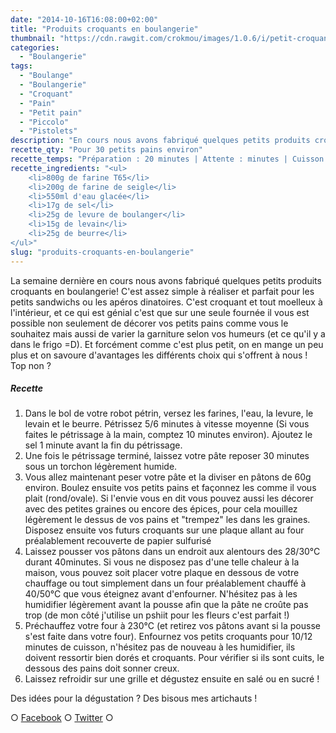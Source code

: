 ```yaml
---
date: "2014-10-16T16:08:00+02:00"
title: "Produits croquants en boulangerie"
thumbnail: "https://cdn.rawgit.com/crokmou/images/1.0.6/i/petit-croquant-pain-recette-crokmou-blog-culinaire-2.jpg"
categories:
  - "Boulangerie"
tags:
  - "Boulange"
  - "Boulangerie"
  - "Croquant"
  - "Pain"
  - "Petit pain"
  - "Piccolo"
  - "Pistolets"
description: "En cours nous avons fabriqué quelques petits produits croquants en boulangerie! Simples à réaliser et parfait pour les petits sandwichs ou les apéros."
recette_qty: "Pour 30 petits pains environ"
recette_temps: "Préparation : 20 minutes | Attente : minutes | Cuisson : 10/15 minutes"
recette_ingredients: "<ul>
	<li>800g de farine T65</li>
	<li>200g de farine de seigle</li>
	<li>550ml d'eau glacée</li>
	<li>17g de sel</li>
	<li>25g de levure de boulanger</li>
	<li>15g de levain</li>
	<li>25g de beurre</li>
</ul>"
slug: "produits-croquants-en-boulangerie"
---
```


La semaine dernière en cours nous avons fabriqué quelques petits produits croquants en boulangerie! C'est assez simple à réaliser et parfait pour les petits sandwichs ou les apéros dinatoires. C'est croquant et tout moelleux à l'intérieur, et ce qui est génial c'est que sur une seule fournée il vous est possible non seulement de décorer vos petits pains comme vous le souhaitez mais aussi de varier la garniture selon vos humeurs (et ce qu'il y a dans le frigo =D). Et forcément comme c'est plus petit, on en mange un peu plus et on savoure d'avantages les différents choix qui s'offrent à nous ! Top non ?

##### Recette

1.  Dans le bol de votre robot pétrin, versez les farines, l'eau, la levure, le levain et le beurre. Pétrissez 5/6 minutes à vitesse moyenne (Si vous faites le pétrissage à la main, comptez 10 minutes environ). Ajoutez le sel 1 minute avant la fin du pétrissage.
2.  Une fois le pétrissage terminé, laissez votre pâte reposer 30 minutes sous un torchon légèrement humide.
3.  Vous allez maintenant peser votre pâte et la diviser en pâtons de 60g environ. Boulez ensuite vos petits pains et façonnez les comme il vous plait (rond/ovale). Si l'envie vous en dit vous pouvez aussi les décorer avec des petites graines ou encore des épices, pour cela mouillez légèrement le dessus de vos pains et "trempez" les dans les graines. Disposez ensuite vos futurs croquants sur une plaque allant au four préalablement recouverte de papier sulfurisé
4.  Laissez pousser vos pâtons dans un endroit aux alentours des 28/30°C durant 40minutes. Si vous ne disposez pas d'une telle chaleur à la maison, vous pouvez soit placer votre plaque en dessous de votre chauffage ou tout simplement dans un four préalablement chauffé à 40/50°C que vous éteignez avant d'enfourner. N'hésitez pas à les humidifier légèrement avant la pousse afin que la pâte ne croûte pas trop (de mon côté j'utilise un pshiit pour les fleurs c'est parfait !)
5.  Préchauffez votre four à 230°C (et retirez vos pâtons avant si la pousse s'est faite dans votre four). Enfournez vos petits croquants pour 10/12 minutes de cuisson, n'hésitez pas de nouveau à les humidifier, ils doivent ressortir bien dorés et croquants. Pour vérifier si ils sont cuits, le dessous des pains doit sonner creux.
6.  Laissez refroidir sur une grille et dégustez ensuite en salé ou en sucré !

Des idées pour la dégustation ? Des bisous mes artichauts !

○ [Facebook](https://www.facebook.com/crokmou.blog) ○ [Twitter](https://twitter.com/Crokmou) ○